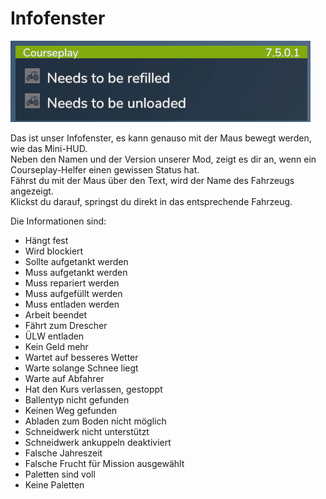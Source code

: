 # Infofenster

![Image](../assets/images/infopanel_0_0_480_130.png)

  
Das ist unser Infofenster, es kann genauso mit der Maus bewegt werden, wie das Mini-HUD.  
Neben den Namen und der Version unserer Mod, zeigt es dir an, wenn ein Courseplay-Helfer einen gewissen Status hat.  
Fährst du mit der Maus über den Text, wird der Name des Fahrzeugs angezeigt.  
Klickst du darauf, springst du direkt in das entsprechende Fahrzeug.  

  
Die Informationen sind:  
  
- Hängt fest  
- Wird blockiert  
- Sollte aufgetankt werden  
- Muss aufgetankt werden  
- Muss repariert werden  
- Muss aufgefüllt werden  
- Muss entladen werden  
- Arbeit beendet  
- Fährt zum Drescher  
- ÜLW entladen  
- Kein Geld mehr  
- Wartet auf besseres Wetter  
- Warte solange Schnee liegt  
- Warte auf Abfahrer  
- Hat den Kurs verlassen, gestoppt  
- Ballentyp nicht gefunden  
- Keinen Weg gefunden  
- Abladen zum Boden nicht möglich  
- Schneidwerk nicht unterstützt  
- Schneidwerk ankuppeln deaktiviert  
- Falsche Jahreszeit  
- Falsche Frucht für Mission ausgewählt  
- Paletten sind voll  
- Keine Paletten  

